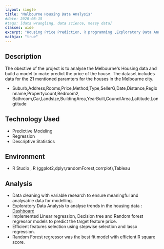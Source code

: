 ```yaml
---
layout: single
title: "Melbourne Housing Data Analysis"
#date: 2020-08-15
#tags: [data wrangling, data science, messy data]
classes: wide
excerpt: "Housing Price Prediction, R programming ,Exploratory Data Analysis,Predictive Analysis(Regression),Data Visualization ,Tableau"
mathjax: "true"
---
```


## Description
The obective of the project is to analyse the Melbourne's Housing data and build a model to make predict the price of the house.
The dataset includes data for the 21 mentioned paramters for the houses in the Melbourne city.

- Suburb,Address,Rooms,Price,Method,Type,SellerG,Date,Distance,Regionname,Propertycount,Bedroom2,
Bathroom,Car,Landsize,BuildingArea,YearBuilt,CouncilArea,Lattitude,Longtitude

## Technology Used
- Predictive Modeling<br>
- Regression<br>
- Descriptive Statistics<br>

## Environment
- R Studio , R (ggplot2,dplyr,randomForest,corrplot),Tableau

## Analysis
- Data cleaning with variable research to ensure meaningful and analysable data for modelling.<br>
- Exploratory Data Analysis to analyse trends in the housing data :
<a href="https://public.tableau.com/profile/ashishbidap#!/vizhome/Melbourne_housing/Story1">Dashboard</a> <br>
- Implemented Linear regression, Decision tree and Random forest regressor models to predict the target feature price.<br>
- Efficient features selection using stepwise selection and lasso regression. <br>
- Random Forest regressor was the best fit model with efficient R square score.

